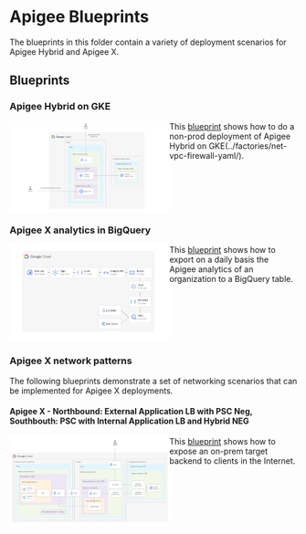# Apigee Blueprints

The blueprints in this folder contain a variety of deployment scenarios for Apigee Hybrid and Apigee X.

## Blueprints

### Apigee Hybrid on GKE

<a href="./hybrid-gke/" title="Apigee Hybrid on GKE"><img src="./hybrid-gke/diagram.png" align="left" width="280px"></a> This [blueprint](./hybrid-gke/) shows how to do a non-prod deployment of Apigee Hybrid on GKE(../factories/net-vpc-firewall-yaml/).

<br clear="left">

### Apigee X analytics in BigQuery

<a href="./bigquery-analytics/" title="Apigee X analytics in BigQuery"><img src="./bigquery-analytics/diagram2.png" align="left" width="280px"></a>This [blueprint](./bigquery-analytics/) shows how to export on a daily basis the Apigee analytics of an organization to a BigQuery table.

<br clear="left">

### Apigee X network patterns

The following blueprints demonstrate a set of networking scenarios that can be implemented for Apigee X deployments.

#### Apigee X - Northbound: External Application LB with PSC Neg, Southbouth: PSC with Internal Application LB and Hybrid NEG

<a href="./network-patterns/nb-glb-psc-neg-sb-psc-ilbl7-hybrid-neg" title="Northbound: External Application LB with PSC Neg, Southbouth: PSC with Internal Application LB and Hybrid NEG"><img src="./network-patterns/nb-glb-psc-neg-sb-psc-ilbl7-hybrid-neg/diagram.png" align="left" width="280px"></a>This [blueprint](./network-patterns/nb-glb-psc-neg-sb-psc-ilbl7-hybrid-neg/) shows how to expose an on-prem target backend to clients in the Internet.
